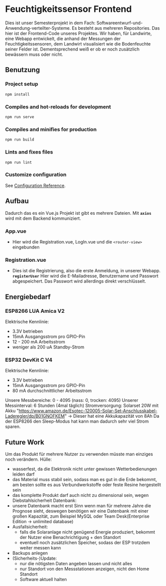 # Feuchtigkeitssensor Frontend
Dies ist unser Semesterprojekt in dem Fach: Softwareentwurf-und-Anwendung-verteilter-Systeme. Es besteht aus mehreren Repositories.
Das hier ist der Frontend-Code unseres Projektes. Wir haben, für Landwirte, eine Webapp entwickelt, die anhand der Messungen der Feuchtigkeitssensoren, dem Landwirt visualisiert wie die Bodenfeuchte seiner Felder ist. Dementsprechend weiß er ob er noch zusätzlich bewässern muss oder nicht.

## Benutzung
### Project setup
```
npm install
```

### Compiles and hot-reloads for development
```
npm run serve
```

### Compiles and minifies for production
```
npm run build
```

### Lints and fixes files
```
npm run lint
```

### Customize configuration
See [Configuration Reference](https://cli.vuejs.org/config/).

## Aufbau
Dadurch das es ein Vue.js Projekt ist gibt es mehrere Dateien.
Mit **`axios`** wird mit dem Backend kommuniziert.
### App.vue
* Hier wird die Registration.vue, LogIn.vue und die `<router-view>` eingebunden 

### Registration.vue
* Dies ist die Registrierung, also die erste Anmeldung, in unserer Webapp.
**`registerUser`** Hier wird die E-Mailadresse, Benutzername und Passwort abgespeichert. Das Passwort wird allerdings direkt verschlüsselt.

## Energiebedarf
### ESP8266 LUA Amica V2

Elektrische Kennlinie:<p>
* 3.3V betrieben
* 15mA Ausgangsstrom pro GPIO-Pin
* 12 - 200 mA Arbeitsstrom
* weniger als 200 uA Standby-Strom

### ESP32 DevKit C V4
Elektrische Kennlinie:
* 3.3V betrieben
* 15mA Ausgangsstrom pro GPIO-Pin
* 80 mA durchschnittlicher Arbeitsstrom<p>

Unsere Messbereiche: 0 - 4095 (nass: 0, trocken: 4095)
Unserer Messinterval: 6 Stunden (4mal täglich)
Stromversorgung: Solarset 20W mit Akku "https://www.amazon.de/Esotec-120005-Solar-Set-Anschlusskabel-Laderegler/dp/B01GNOFKEM"
-> Dieser hat eine Akkukapazität von 8Ah
Da der ESP8266 den Sleep-Modus hat kann man dadurch sehr viel Strom sparen. 
<p>

## Future Work
Um das Produkt für mehrere Nutzer zu verwenden müsste man einziges noch verändern.
Hülle:
* wasserfest, da die Elektronik nicht unter gewissen Wetterbedienungen leiden darf
* das Material muss stabil sein, sodass man es gut in die Erde bekommt, am besten sollte es aus Verbundwerkstoffe oder feste Resine hergestellt sein
* das komplette Produkt darf auch nicht zu dimensional sein, wegen Diebstahlsicherheit
Datenbank:
* unsere Datenbank macht erst Sinn wenn man für mehrere Jahre die Prognose sieht, deswegen benötigen wir eine Datenbank mit einer großen Kapazität, zum Beispiel MySQL oder Team Desk(Enterprise Edition -> unlimited database)
* Ausfallsicherheit:
    * falls die Solaranlage nicht genügend Energie produziert, bekommt der Nutzer eine Benachrichtigung + den Standort
    * eventuell noch zusätzlichen Speicher,  sodass der ESP trotzdem weiter messen kann
* Backups anlegen
* (Sicherheits-)Update:
    * nur die nötigsten Daten angeben lassen und nicht alles
    * nur Standort von den Messstationen anzeigen, nicht den Home Standort
    * Software aktuell halten

